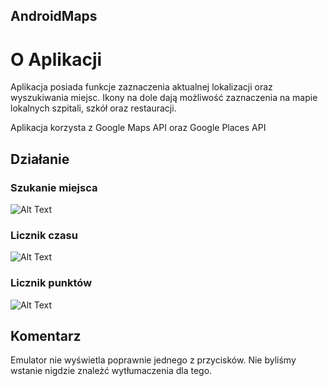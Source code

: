 ## AndroidMaps


# O Aplikacji

Aplikacja posiada funkcje zaznaczenia aktualnej lokalizacji oraz wyszukiwania miejsc.
Ikony na dole dają możliwość zaznaczenia na mapie lokalnych szpitali, szkół oraz restauracji.


Aplikacja korzysta z Google Maps API oraz Google Places API

## Działanie 

### Szukanie miejsca


![Alt Text](http://g.recordit.co/j0RiBiP3xD.gif)

### Licznik czasu


![Alt Text](http://g.recordit.co/9QFKeIkJzu.gif)

### Licznik punktów


![Alt Text](http://g.recordit.co/yN5TC0pn5P.gif)


## Komentarz
Emulator nie wyświetla poprawnie jednego z przycisków. Nie byliśmy wstanie nigdzie znależć wytłumaczenia dla tego.
